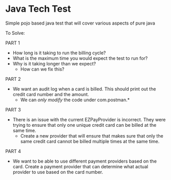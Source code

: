 # Java Tech Test

Simple pojo based java test that will cover various aspects of pure java

To Solve:

PART 1

* How long is it taking to run the billing cycle?
* What is the maximum time you would expect the test to run for?
* Why is it taking longer than we expect?
  * How can we fix this?

PART 2
* We want an audit log when a card is billed. This should print out the credit card number and the amount. 
  * We can *only modify* the code under com.postman.*

PART 3
* There is an issue with the current EZPayProvider is incorrect. They were trying to ensure that only one unique credit card can be billed at the same time. 
  * Create a new provider that will ensure that makes sure that only the same credit card cannot be billed multiple times at the same time.

PART 4
* We want to be able to use different payment providers based on the card. Create a payment provider that can determine what actual provider to use based on the card number.
